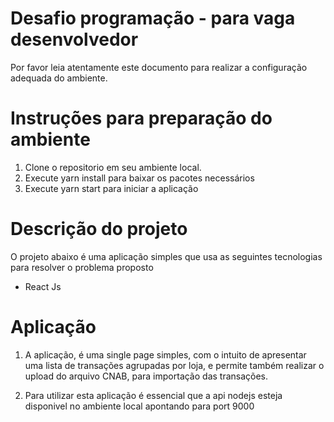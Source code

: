 # Desafio programação - para vaga desenvolvedor

Por favor leia atentamente este documento para realizar a configuração adequada do ambiente.

# Instruções para preparação do ambiente

1. Clone o repositorio em seu ambiente local.
2. Execute yarn install para baixar os pacotes necessários
3. Execute yarn start para iniciar a aplicação
# Descrição do projeto

O projeto abaixo é uma aplicação simples que usa as seguintes tecnologias para resolver o problema proposto
- React Js 

# Aplicação
1. A aplicação, é uma single page simples, com o intuito de apresentar uma lista de transações agrupadas por loja, e permite também realizar o upload do arquivo
CNAB, para importação das transações. 

2. Para utilizar esta aplicação é essencial que a api nodejs esteja disponivel no ambiente local apontando para port 9000
